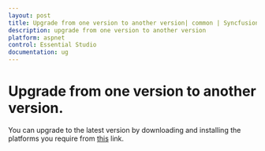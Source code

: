 ```yaml
---
layout: post
title: Upgrade from one version to another version| common | Syncfusion
description: upgrade from one version to another version
platform: aspnet
control: Essential Studio
documentation: ug
---
```


# Upgrade from one version to another version.

You can upgrade to the latest version by downloading and installing the platforms you require from [this](https://www.syncfusion.com/downloads/latest-version) link.
